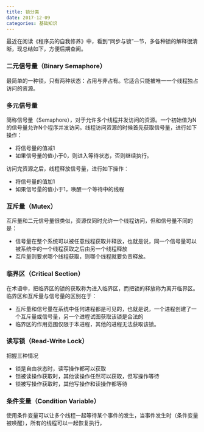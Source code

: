 ```yaml
---
title: 锁分类
date: 2017-12-09
categories: 基础知识
---
```


最近在阅读《程序员的自我修养》中，看到“同步与锁”一节，多各种锁的解释很清晰，现总结如下，方便后期查阅。

### 二元信号量（Binary Semaphore）

最简单的一种锁，只有两种状态：占用与非占有。它适合只能被唯一一个线程独占访问的资源。

### 多元信号量

简称信号量（Semaphore），对于允许多个线程并发访问的资源。一个初始值为N的信号量允许N个程序并发访问。线程访问资源的时候首先获取信号量，进行如下操作：

- 将信号量的值减1
- 如果信号量的值小于0，则进入等待状态，否则继续执行。

访问完资源之后，线程释放信号量，进行如下操作：

- 将信号量的值加1
- 如果信号量的值小于1，唤醒一个等待中的线程

### 互斥量（Mutex）

互斥量和二元信号量很类似，资源仅同时允许一个线程访问，但和信号量不同的是：

- 信号量在整个系统可以被任意线程获取并释放，也就是说，同一个信号量可以被系统中的一个线程获取之后由另一个线程释放
- 互斥量则要求哪个线程获取，则哪个线程就要负责释放。

### 临界区（Critical Section）

在术语中，把临界区的锁的获取称为进入临界区，而把锁的释放称为离开临界区。临界区和互斥量与信号量的区别在于：

- 互斥量和信号量在系统中任何进程都是可见的，也就是说，一个进程创建了一个互斥量或信号量，另一个进程试图获取该锁是合法的
- 临界区的作用范围仅限于本进程，其他的进程无法获取该锁。

### 读写锁（Read-Write Lock）

把握三种情况

- 锁是自由状态时，读写操作都可以获取
- 锁被读操作获取时，其他读操作任然可以获取，但写操作等待
- 锁被写操作获取时，其他写操作和读操作都等待

### 条件变量（Condition Variable）

使用条件变量可以让多个线程一起等待某个事件的发生，当事件发生时（条件变量被唤醒），所有的线程可以一起恢复执行，